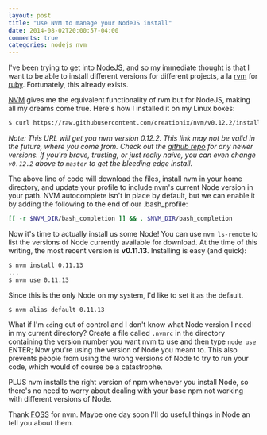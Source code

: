 ```yaml
---
layout: post
title: "Use NVM to manage your NodeJS install"
date: 2014-08-02T20:00:57-04:00
comments: true
categories: nodejs nvm
---
```


I've been trying to get into [NodeJS](http://nodejs.org/), and so my immediate thought is that I want to be able to install different versions for different projects, a la [rvm](https://rvm.io) for [ruby](https://ruby-lang.org). Fortunately, this already exists.

[NVM](https://github.com/creationix/nvm) gives me the equivalent functionality of rvm but for NodeJS, making all my dreams come true. Here's how I installed it on my Linux boxes:

``` bash
$ curl https://raw.githubusercontent.com/creationix/nvm/v0.12.2/install.sh | bash
```

*Note: This URL will get you nvm version 0.12.2. This link may not be valid in the future, where you come from. Check out the [github repo](https://github.com/creationix/nvm) for any newer versions. If you're brave, trusting, or just really naïve, you can even change `v0.12.2` above to `master` to get the bleeding edge install.*

The above line of code will download the files, install nvm in your home directory, and update your profile to include nvm's current Node version in your path. NVM autocomplete isn't in place by default, but we can enable it by adding the following to the end of our .bash_profile:

``` bash
[[ -r $NVM_DIR/bash_completion ]] && . $NVM_DIR/bash_completion
```

Now it's time to actually install us some Node! You can use `nvm ls-remote` to list the versions of Node currently available for download. At the time of this writing, the most recent version is **v0.11.13**. Installing is easy (and quick):

``` bash
$ nvm install 0.11.13
...
$ nvm use 0.11.13
```

Since this is the only Node on my system, I'd like to set it as the default.

``` bash
$ nvm alias default 0.11.13
```

What if I'm `cd`ing out of control and I don't know what Node version I need in my current directory? Create a file called `.nvmrc` in the directory containing the version number you want nvm to use and then type `node use` ENTER; Now you're using the version of Node you meant to. This also prevents people from using the wrong versions of Node to try to run your code, which would of course be a catastrophe.

PLUS nvm installs the right version of npm whenever you install Node, so there's no need to worry about dealing with your base npm not working with different versions of Node.

Thank [FOSS](https://en.wikipedia.org/wiki/Free_and_Open_Source_Software) for nvm. Maybe one day soon I'll do useful things in Node an tell you about them.
